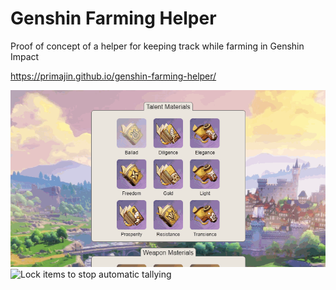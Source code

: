 # Genshin Farming Helper
Proof of concept of a helper for keeping track while farming in Genshin Impact

https://primajin.github.io/genshin-farming-helper/

![Selecting items to be tracked](docs/select.gif "Item selection")
![Lock items to stop automatic tallying](docs/locks.gif "Locking items")
